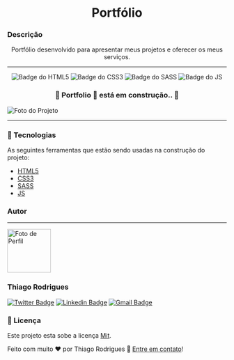 <h1 align="center">Portfólio</h1>

### Descrição

<p align="center">Portfólio desenvolvido para apresentar meus projetos e oferecer os meus serviços.</p>

----

<div align="center">
    <img src="https://img.shields.io/static/v1?label=HTML&message=HTML5&color=F98803&style=for-the-badge&logo=HTML5" alt="Badge do HTML5">
    <img src="https://img.shields.io/static/v1?label=CSS&message=CSS3&color=0348F9&style=for-the-badge&logo=CSS3" alt="Badge do CSS3">
    <img src="https://img.shields.io/static/v1?label=SASS&message=SASS&color=F403F9&style=for-the-badge&logo=sass" alt="Badge do SASS">
    <img src="https://img.shields.io/static/v1?label=JS&message=JavaScript&color=F4F903&style=for-the-badge&logo=JavaScript" alt="Badge do JS">
</div>

<h3 align="center">
🚧 Portfolio 🚀 está em construção.. 🚧
</h3>
<img src="" alt="Foto do Projeto">

---

### :wrench: Tecnologias

As seguintes ferramentas que estão sendo usadas na construção do projeto:

- [HTML5](https://www.w3schools.com/html/default.asp)
- [CSS3](https://www.w3schools.com/css/default.asp)
- [SASS](https://sass-lang.com/)
- [JS](https://www.w3schools.com/js/default.asp)

### Autor

---

<img height="100" src="https://raw.githubusercontent.com/gist/Thiago-Barreto-R/0205c7f3bd8da20437c602d1806acf14/raw/4838ff7a6a278d981ae6e1bb747b0f3b56e84dc7/FotoOfc.svg" alt="Foto de Perfil">

### Thiago Rodrigues

[![Twitter Badge](https://img.shields.io/badge/-@barretodev-1ca0f1?style=flat-square&labelColor=1ca0f1&logo=twitter&logoColor=white&link=https://twitter.com/TBarreto_RX)](https://twitter.com/TBarreto_RX)
[![Linkedin Badge](https://img.shields.io/badge/-Thiago_Barreto-blue?style=flat-square&logo=Linkedin&logoColor=white&link=https://www.linkedin.com/in/thiago-barreto-rodrigues/)](https://www.linkedin.com/in/thiago-barreto-rodrigues/)
[![Gmail Badge](https://img.shields.io/badge/-tbarreto585@gmail.com-c14438?style=flat-square&logo=Gmail&logoColor=white&link=mailto:tbarret585@gmail.com)](mailto:tbarreto585@gmail.com)

### :pencil: Licença

Este projeto esta sobe a licença [Mit](LICENSE).

Feito com muito :heart: por Thiago Rodrigues :wave: [Entre em contato](https://www.linkedin.com/in/thiago-barreto-rodrigues/)!